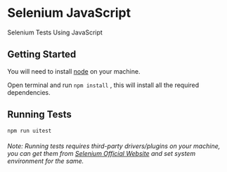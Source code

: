 # Selenium JavaScript

Selenium Tests Using JavaScript

## Getting Started

You will need to install [node](https://nodejs.org/en/) on your machine.

Open terminal and run `npm install` , this will install all the required dependencies. 

## Running Tests

`npm run uitest`

###### Note: Running tests requires third-party drivers/plugins on your machine, you can get them from [Selenium Official Website](https://www.seleniumhq.org/download/) and set system environment for the same.
